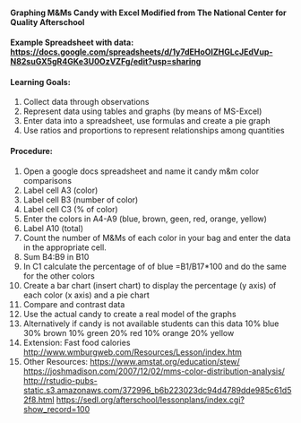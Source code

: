 #### Graphing M&Ms Candy with Excel Modified from The National Center for Quality Afterschool

#### Example Spreadsheet with data:  https://docs.google.com/spreadsheets/d/1y7dEHoOIZHGLcJEdVup-N82suGX5gR4GKe3U0OzVZFg/edit?usp=sharing 

#### Learning Goals:
1. Collect data through observations
2. Represent data using tables and graphs (by means of MS-Excel)
3. Enter data into a spreadsheet, use formulas and create a pie graph
4. Use ratios and proportions to represent relationships among quantities


#### Procedure:
1. Open a google docs spreadsheet and name it candy m&m color comparisons 
2. Label cell A3 (color)
3. Label cell B3 (number of color)
4. Label cell C3 (% of color)
5. Enter the colors in A4-A9 (blue, brown, geen, red, orange, yellow)
6. Label A10 (total) 
7. Count the number of M&Ms of each color in your bag and enter the data in the appropriate cell.
8. Sum B4:B9 in B10
9. In C1 calculate the percentage of of blue =B1/B17*100 and do the same for the other colors
10. Create a bar chart (insert chart) to display the percentage (y axis) of each color (x axis) and a pie chart
11. Compare and contrast data
12. Use the actual candy to create a real model of the graphs
13. Alternatively if candy is not available students can this data 10% blue 30% brown 10% green 20% red 10% orange 20% yellow 
14. Extension:  Fast food calories http://www.wmburgweb.com/Resources/Lesson/index.htm 
15. Other Resources:  https://www.amstat.org/education/stew/ 
https://joshmadison.com/2007/12/02/mms-color-distribution-analysis/ 
http://rstudio-pubs-static.s3.amazonaws.com/372996_b6b223023dc94d4789dde985c61d52f8.html 
https://sedl.org/afterschool/lessonplans/index.cgi?show_record=100 
